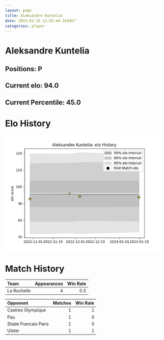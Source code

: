 ```yaml
---  
layout: page  
title: Aleksandre Kuntelia  
date: 2023-01-15 11:52:44.163457  
categories: player  
---
```

# Aleksandre Kuntelia

## Positions: P

## Current elo: 94.0

## Current Percentile: 45.0

# Elo History


![elo history](history_AleksandreKuntelia.png)
# Match History


| Team        |   Appearances |   Win Rate |
|:------------|--------------:|-----------:|
| La Rochelle |             4 |        0.5 |

| Opponent             |   Matches |   Win Rate |
|:---------------------|----------:|-----------:|
| Castres Olympique    |         1 |          1 |
| Pau                  |         1 |          0 |
| Stade Francais Paris |         1 |          0 |
| Ulster               |         1 |          1 |